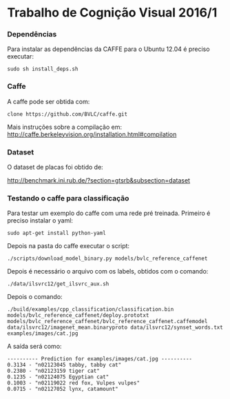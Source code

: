 Trabalho de Cognição Visual 2016/1
==================================

### Dependências
Para instalar as dependências da CAFFE para o Ubuntu 12.04 é preciso executar:
	
	sudo sh install_deps.sh

### Caffe
A caffe pode ser obtida com:
	
	clone https://github.com/BVLC/caffe.git

Mais instruções sobre a compilação em: http://caffe.berkeleyvision.org/installation.html#compilation

### Dataset
O dataset de placas foi obtido de:

http://benchmark.ini.rub.de/?section=gtsrb&subsection=dataset

### Testando o caffe para classificação
Para testar um exemplo do caffe com uma rede pré treinada. Primeiro é preciso instalar o yaml:

	sudo apt-get install python-yaml

Depois na pasta do caffe executar o script:

	./scripts/download_model_binary.py models/bvlc_reference_caffenet

Depois é necessário o arquivo com os labels, obtidos com o comando:

	./data/ilsvrc12/get_ilsvrc_aux.sh

Depois o comando:

	./build/examples/cpp_classification/classification.bin models/bvlc_reference_caffenet/deploy.prototxt models/bvlc_reference_caffenet/bvlc_reference_caffenet.caffemodel data/ilsvrc12/imagenet_mean.binaryproto data/ilsvrc12/synset_words.txt examples/images/cat.jpg

A saída será como:

	---------- Prediction for examples/images/cat.jpg ----------
	0.3134 - "n02123045 tabby, tabby cat"
	0.2380 - "n02123159 tiger cat"
	0.1235 - "n02124075 Egyptian cat"
	0.1003 - "n02119022 red fox, Vulpes vulpes"
	0.0715 - "n02127052 lynx, catamount"

